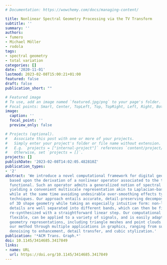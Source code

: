 ```yaml
---
# Documentation: https://wowchemy.com/docs/managing-content/

title: Nonlinear Spectral Geometry Processing via the TV Transform
subtitle: ''
summary: ''
authors:
- fumero
- Michael Möller
- rodola
tags:
- spectral geometry
- total variation
categories: []
date: '2020-11-01'
lastmod: 2023-02-08T15:00:21+01:00
featured: false
draft: false
publication_short: ""

# Featured image
# To use, add an image named `featured.jpg/png` to your page's folder.
# Focal points: Smart, Center, TopLeft, Top, TopRight, Left, Right, BottomLeft, Bottom, BottomRight.
image:
  caption: ''
  focal_point: ''
  preview_only: false

# Projects (optional).
#   Associate this post with one or more of your projects.
#   Simply enter your project's folder or file name without extension.
#   E.g. `projects = ["internal-project"]` references `content/project/deep-learning/index.md`.
#   Otherwise, set `projects = []`.
projects: []
publishDate: '2023-02-08T14:02:05.482810Z'
publication_types:
- '2'
abstract: 'We introduce a novel computational framework for digital geometry processing,
  based upon the derivation of a nonlinear operator associated to the total variation
  functional. Such an operator admits a generalized notion of spectral decomposition,
  yielding a convenient multiscale representation akin to Laplacian-based methods,
  while at the same time avoiding undesirable over-smoothing effects typical of such
  techniques. Our approach entails accurate, detail-preserving decomposition and manipulation
  of 3D shape geometry while taking an especially intuitive form: non-local semantic
  details are well separated into different bands, which can then be filtered and
  re-synthesized with a straightforward linear step. Our computational framework is
  flexible, can be applied to a variety of signals, and is easily adapted to different
  geometry representations, including triangle meshes and point clouds. We showcase
  our method through multiple applications in graphics, ranging from surface and signal
  denoising to enhancement, detail transfer, and cubic stylization.'
publication: '*ACM Trans. Graph.*'
doi: 10.1145/3414685.3417849
links:
- name: URL
  url: https://doi.org/10.1145/3414685.3417849
---
```

